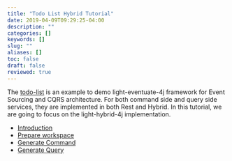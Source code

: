 ```yaml
---
title: "Todo List Hybrid Tutorial"
date: 2019-04-09T09:29:25-04:00
description: ""
categories: []
keywords: []
slug: ""
aliases: []
toc: false
draft: false
reviewed: true
---
```


The [todo-list][] is an example to demo light-eventuate-4j framework for Event Sourcing and CQRS architecture. For both command side and query side services, they are implemented in both Rest and Hybrid. In this tutorial, we are going to focus on the light-hybrid-4j implementation. 

- [Introduction](/tutorial/hybrid/todo-list/introduction/)
- [Prepare workspace](/tutorial/hybrid/todo-list/workspace/)
- [Generate Command](/tutorial/hybrid/todo-list/generate-command/)
- [Generate Query](/tutorial/hybrid/todo-list/generate-query/)





[todo-list]: https://github.com/networknt/light-example-4j/tree/master/eventuate/todo-list